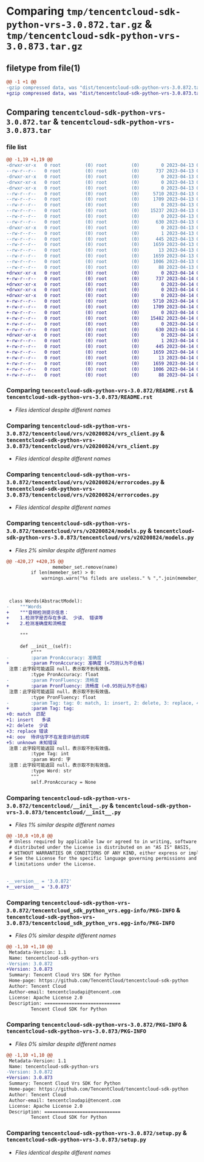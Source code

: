 # Comparing `tmp/tencentcloud-sdk-python-vrs-3.0.872.tar.gz` & `tmp/tencentcloud-sdk-python-vrs-3.0.873.tar.gz`

## filetype from file(1)

```diff
@@ -1 +1 @@
-gzip compressed data, was "dist/tencentcloud-sdk-python-vrs-3.0.872.tar", last modified: Thu Apr 13 01:08:59 2023, max compression
+gzip compressed data, was "dist/tencentcloud-sdk-python-vrs-3.0.873.tar", last modified: Fri Apr 14 01:02:20 2023, max compression
```

## Comparing `tencentcloud-sdk-python-vrs-3.0.872.tar` & `tencentcloud-sdk-python-vrs-3.0.873.tar`

### file list

```diff
@@ -1,19 +1,19 @@
-drwxr-xr-x   0 root         (0) root         (0)        0 2023-04-13 01:08:59.000000 tencentcloud-sdk-python-vrs-3.0.872/
--rw-r--r--   0 root         (0) root         (0)      737 2023-04-13 01:08:59.000000 tencentcloud-sdk-python-vrs-3.0.872/README.rst
-drwxr-xr-x   0 root         (0) root         (0)        0 2023-04-13 01:08:59.000000 tencentcloud-sdk-python-vrs-3.0.872/tencentcloud/
-drwxr-xr-x   0 root         (0) root         (0)        0 2023-04-13 01:08:59.000000 tencentcloud-sdk-python-vrs-3.0.872/tencentcloud/vrs/
-drwxr-xr-x   0 root         (0) root         (0)        0 2023-04-13 01:08:59.000000 tencentcloud-sdk-python-vrs-3.0.872/tencentcloud/vrs/v20200824/
--rw-r--r--   0 root         (0) root         (0)     5710 2023-04-13 01:08:59.000000 tencentcloud-sdk-python-vrs-3.0.872/tencentcloud/vrs/v20200824/vrs_client.py
--rw-r--r--   0 root         (0) root         (0)     1709 2023-04-13 01:08:59.000000 tencentcloud-sdk-python-vrs-3.0.872/tencentcloud/vrs/v20200824/errorcodes.py
--rw-r--r--   0 root         (0) root         (0)        0 2023-04-13 01:08:59.000000 tencentcloud-sdk-python-vrs-3.0.872/tencentcloud/vrs/v20200824/__init__.py
--rw-r--r--   0 root         (0) root         (0)    15237 2023-04-13 01:08:59.000000 tencentcloud-sdk-python-vrs-3.0.872/tencentcloud/vrs/v20200824/models.py
--rw-r--r--   0 root         (0) root         (0)        0 2023-04-13 01:08:59.000000 tencentcloud-sdk-python-vrs-3.0.872/tencentcloud/vrs/__init__.py
--rw-r--r--   0 root         (0) root         (0)      630 2023-04-13 01:08:59.000000 tencentcloud-sdk-python-vrs-3.0.872/tencentcloud/__init__.py
-drwxr-xr-x   0 root         (0) root         (0)        0 2023-04-13 01:08:59.000000 tencentcloud-sdk-python-vrs-3.0.872/tencentcloud_sdk_python_vrs.egg-info/
--rw-r--r--   0 root         (0) root         (0)        1 2023-04-13 01:08:59.000000 tencentcloud-sdk-python-vrs-3.0.872/tencentcloud_sdk_python_vrs.egg-info/dependency_links.txt
--rw-r--r--   0 root         (0) root         (0)      445 2023-04-13 01:08:59.000000 tencentcloud-sdk-python-vrs-3.0.872/tencentcloud_sdk_python_vrs.egg-info/SOURCES.txt
--rw-r--r--   0 root         (0) root         (0)     1659 2023-04-13 01:08:59.000000 tencentcloud-sdk-python-vrs-3.0.872/tencentcloud_sdk_python_vrs.egg-info/PKG-INFO
--rw-r--r--   0 root         (0) root         (0)       13 2023-04-13 01:08:59.000000 tencentcloud-sdk-python-vrs-3.0.872/tencentcloud_sdk_python_vrs.egg-info/top_level.txt
--rw-r--r--   0 root         (0) root         (0)     1659 2023-04-13 01:08:59.000000 tencentcloud-sdk-python-vrs-3.0.872/PKG-INFO
--rw-r--r--   0 root         (0) root         (0)     1006 2023-04-13 01:08:59.000000 tencentcloud-sdk-python-vrs-3.0.872/setup.py
--rw-r--r--   0 root         (0) root         (0)       88 2023-04-13 01:08:59.000000 tencentcloud-sdk-python-vrs-3.0.872/setup.cfg
+drwxr-xr-x   0 root         (0) root         (0)        0 2023-04-14 01:02:20.000000 tencentcloud-sdk-python-vrs-3.0.873/
+-rw-r--r--   0 root         (0) root         (0)      737 2023-04-14 01:02:20.000000 tencentcloud-sdk-python-vrs-3.0.873/README.rst
+drwxr-xr-x   0 root         (0) root         (0)        0 2023-04-14 01:02:20.000000 tencentcloud-sdk-python-vrs-3.0.873/tencentcloud/
+drwxr-xr-x   0 root         (0) root         (0)        0 2023-04-14 01:02:20.000000 tencentcloud-sdk-python-vrs-3.0.873/tencentcloud/vrs/
+drwxr-xr-x   0 root         (0) root         (0)        0 2023-04-14 01:02:20.000000 tencentcloud-sdk-python-vrs-3.0.873/tencentcloud/vrs/v20200824/
+-rw-r--r--   0 root         (0) root         (0)     5710 2023-04-14 01:02:20.000000 tencentcloud-sdk-python-vrs-3.0.873/tencentcloud/vrs/v20200824/vrs_client.py
+-rw-r--r--   0 root         (0) root         (0)     1709 2023-04-14 01:02:20.000000 tencentcloud-sdk-python-vrs-3.0.873/tencentcloud/vrs/v20200824/errorcodes.py
+-rw-r--r--   0 root         (0) root         (0)        0 2023-04-14 01:02:20.000000 tencentcloud-sdk-python-vrs-3.0.873/tencentcloud/vrs/v20200824/__init__.py
+-rw-r--r--   0 root         (0) root         (0)    15482 2023-04-14 01:02:20.000000 tencentcloud-sdk-python-vrs-3.0.873/tencentcloud/vrs/v20200824/models.py
+-rw-r--r--   0 root         (0) root         (0)        0 2023-04-14 01:02:20.000000 tencentcloud-sdk-python-vrs-3.0.873/tencentcloud/vrs/__init__.py
+-rw-r--r--   0 root         (0) root         (0)      630 2023-04-14 01:02:20.000000 tencentcloud-sdk-python-vrs-3.0.873/tencentcloud/__init__.py
+drwxr-xr-x   0 root         (0) root         (0)        0 2023-04-14 01:02:20.000000 tencentcloud-sdk-python-vrs-3.0.873/tencentcloud_sdk_python_vrs.egg-info/
+-rw-r--r--   0 root         (0) root         (0)        1 2023-04-14 01:02:20.000000 tencentcloud-sdk-python-vrs-3.0.873/tencentcloud_sdk_python_vrs.egg-info/dependency_links.txt
+-rw-r--r--   0 root         (0) root         (0)      445 2023-04-14 01:02:20.000000 tencentcloud-sdk-python-vrs-3.0.873/tencentcloud_sdk_python_vrs.egg-info/SOURCES.txt
+-rw-r--r--   0 root         (0) root         (0)     1659 2023-04-14 01:02:20.000000 tencentcloud-sdk-python-vrs-3.0.873/tencentcloud_sdk_python_vrs.egg-info/PKG-INFO
+-rw-r--r--   0 root         (0) root         (0)       13 2023-04-14 01:02:20.000000 tencentcloud-sdk-python-vrs-3.0.873/tencentcloud_sdk_python_vrs.egg-info/top_level.txt
+-rw-r--r--   0 root         (0) root         (0)     1659 2023-04-14 01:02:20.000000 tencentcloud-sdk-python-vrs-3.0.873/PKG-INFO
+-rw-r--r--   0 root         (0) root         (0)     1006 2023-04-14 01:02:20.000000 tencentcloud-sdk-python-vrs-3.0.873/setup.py
+-rw-r--r--   0 root         (0) root         (0)       88 2023-04-14 01:02:20.000000 tencentcloud-sdk-python-vrs-3.0.873/setup.cfg
```

### Comparing `tencentcloud-sdk-python-vrs-3.0.872/README.rst` & `tencentcloud-sdk-python-vrs-3.0.873/README.rst`

 * *Files identical despite different names*

### Comparing `tencentcloud-sdk-python-vrs-3.0.872/tencentcloud/vrs/v20200824/vrs_client.py` & `tencentcloud-sdk-python-vrs-3.0.873/tencentcloud/vrs/v20200824/vrs_client.py`

 * *Files identical despite different names*

### Comparing `tencentcloud-sdk-python-vrs-3.0.872/tencentcloud/vrs/v20200824/errorcodes.py` & `tencentcloud-sdk-python-vrs-3.0.873/tencentcloud/vrs/v20200824/errorcodes.py`

 * *Files identical despite different names*

### Comparing `tencentcloud-sdk-python-vrs-3.0.872/tencentcloud/vrs/v20200824/models.py` & `tencentcloud-sdk-python-vrs-3.0.873/tencentcloud/vrs/v20200824/models.py`

 * *Files 2% similar despite different names*

```diff
@@ -420,27 +420,35 @@
                 memeber_set.remove(name)
         if len(memeber_set) > 0:
             warnings.warn("%s fileds are useless." % ",".join(memeber_set))
         
 
 
 class Words(AbstractModel):
-    """Words
+    """音频检测提示信息：
+    1.检测字是否存在多读、 少读、 错读等
+    2.检测准确度和流畅度
 
     """
 
     def __init__(self):
         r"""
-        :param PronAccuracy: 准确度
+        :param PronAccuracy: 准确度 (<75则认为不合格)
 注意：此字段可能返回 null，表示取不到有效值。
         :type PronAccuracy: float
-        :param PronFluency: 流畅度
+        :param PronFluency: 流畅度 (<0.95则认为不合格)
 注意：此字段可能返回 null，表示取不到有效值。
         :type PronFluency: float
-        :param Tag: tag: 0: match, 1: insert, 2: delete, 3: replace, 4: oov, 5: unknown
+        :param Tag: tag: 
+0: match  匹配
+1: insert   多读
+2: delete  少读
+3: replace 错读
+4: oov  待评估字不在发音评估的词库
+5: unknown 未知错误
 注意：此字段可能返回 null，表示取不到有效值。
         :type Tag: int
         :param Word: 字
 注意：此字段可能返回 null，表示取不到有效值。
         :type Word: str
         """
         self.PronAccuracy = None
```

### Comparing `tencentcloud-sdk-python-vrs-3.0.872/tencentcloud/__init__.py` & `tencentcloud-sdk-python-vrs-3.0.873/tencentcloud/__init__.py`

 * *Files 1% similar despite different names*

```diff
@@ -10,8 +10,8 @@
 # Unless required by applicable law or agreed to in writing, software
 # distributed under the License is distributed on an "AS IS" BASIS,
 # WITHOUT WARRANTIES OR CONDITIONS OF ANY KIND, either express or implied.
 # See the License for the specific language governing permissions and
 # limitations under the License.
 
 
-__version__ = '3.0.872'
+__version__ = '3.0.873'
```

### Comparing `tencentcloud-sdk-python-vrs-3.0.872/tencentcloud_sdk_python_vrs.egg-info/PKG-INFO` & `tencentcloud-sdk-python-vrs-3.0.873/tencentcloud_sdk_python_vrs.egg-info/PKG-INFO`

 * *Files 0% similar despite different names*

```diff
@@ -1,10 +1,10 @@
 Metadata-Version: 1.1
 Name: tencentcloud-sdk-python-vrs
-Version: 3.0.872
+Version: 3.0.873
 Summary: Tencent Cloud Vrs SDK for Python
 Home-page: https://github.com/TencentCloud/tencentcloud-sdk-python
 Author: Tencent Cloud
 Author-email: tencentcloudapi@tencent.com
 License: Apache License 2.0
 Description: ============================
         Tencent Cloud SDK for Python
```

### Comparing `tencentcloud-sdk-python-vrs-3.0.872/PKG-INFO` & `tencentcloud-sdk-python-vrs-3.0.873/PKG-INFO`

 * *Files 0% similar despite different names*

```diff
@@ -1,10 +1,10 @@
 Metadata-Version: 1.1
 Name: tencentcloud-sdk-python-vrs
-Version: 3.0.872
+Version: 3.0.873
 Summary: Tencent Cloud Vrs SDK for Python
 Home-page: https://github.com/TencentCloud/tencentcloud-sdk-python
 Author: Tencent Cloud
 Author-email: tencentcloudapi@tencent.com
 License: Apache License 2.0
 Description: ============================
         Tencent Cloud SDK for Python
```

### Comparing `tencentcloud-sdk-python-vrs-3.0.872/setup.py` & `tencentcloud-sdk-python-vrs-3.0.873/setup.py`

 * *Files identical despite different names*

